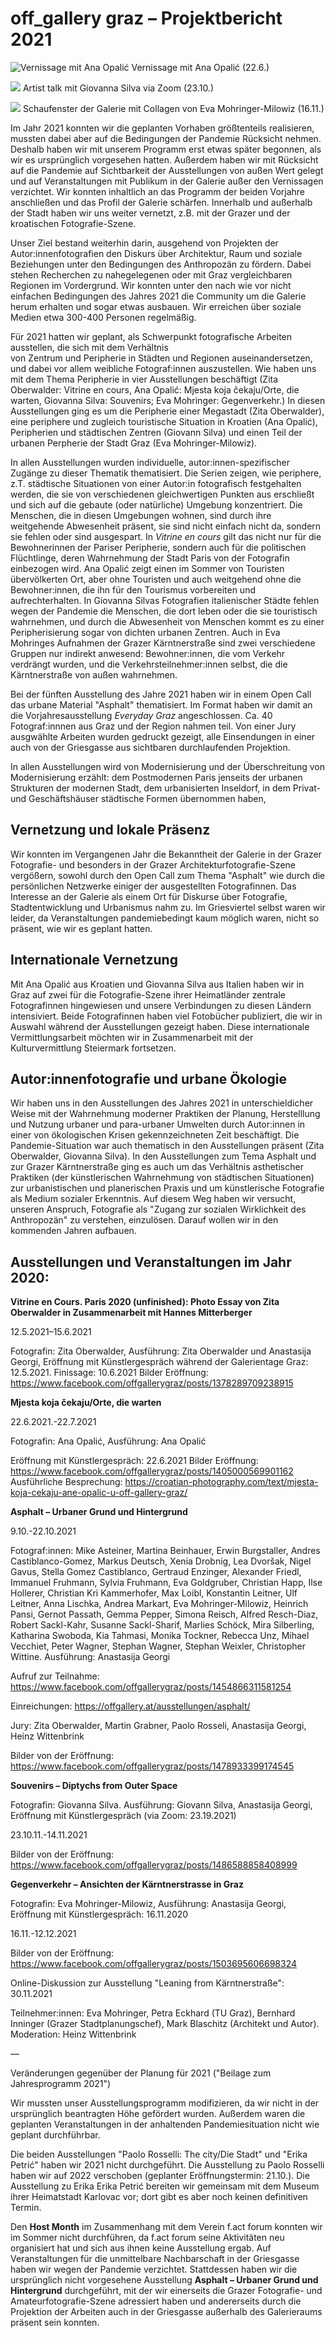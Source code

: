 # off_gallery graz – Projektbericht 2021

![Vernissage mit Ana Opalić](pics/vernissage_ana_opalic.jpg)
Vernissage mit Ana Opalić (22.6.)

![](pics/zoom_giovanna_silva.jpg)
Artist talk mit Giovanna Silva via Zoom (23.10.)

![](pics/collagen_eva_mohringer.jpg)
Schaufenster der Galerie mit Collagen von Eva Mohringer-Milowiz (16.11.)


Im Jahr 2021 konnten wir die geplanten Vorhaben größtenteils realisieren, mussten dabei aber auf die Bedingungen der Pandemie Rücksicht nehmen. Deshalb haben wir mit unserem Programm erst etwas später begonnen, als wir es ursprünglich vorgesehen hatten. Außerdem haben wir mit Rücksicht auf die Pandemie auf Sichtbarkeit der Ausstellungen von außen Wert gelegt und auf Veranstaltungen mit Publikum in der Galerie außer den Vernissagen verzichtet. Wir konnten inhaltlich an das Programm der beiden Vorjahre anschließen und das Profil der Galerie schärfen. Innerhalb und außerhalb der Stadt haben wir uns weiter vernetzt, z.B. mit der Grazer und der kroatischen Fotografie-Szene.

Unser Ziel bestand weiterhin darin, ausgehend von Projekten der Autor:innenfotografien den Diskurs über Architektur, Raum und soziale Beziehungen unter den Bedingungen des Anthropozän zu fördern. Dabei stehen Recherchen zu nahegelegenen oder mit Graz vergleichbaren Regionen im Vordergrund. Wir konnten unter den nach wie vor nicht einfachen Bedingungen des Jahres 2021 die Community um die Galerie herum erhalten und sogar etwas ausbauen. Wir erreichen über soziale Medien etwa 300-400 Personen regelmäßig. 

Für 2021 hatten wir geplant, als Schwerpunkt fotografische Arbeiten ausstellen, die sich mit dem Verhältnis  
von Zentrum und Peripherie in Städten und Regionen auseinandersetzen, und dabei vor allem weibliche Fotograf:innen auszustellen. Wie haben uns mit dem Thema Peripherie in vier Ausstellungen beschäftigt (Zita Oberwalder: Vitrine en cours, Ana Opalić: Mjesta koja čekaju/Orte, die warten, Giovanna Silva: Souvenirs; Eva Mohringer: Gegenverkehr.) In diesen Ausstellungen ging es um die Peripherie einer Megastadt (Zita Oberwalder), eine periphere und zugleich touristische Situation in Kroatien (Ana Opalić), Peripherien und städtischen Zentren (Giovann Silva) und einen Teil der urbanen Perpherie der Stadt Graz (Eva Mohringer-Milowiz). 

In allen Ausstellungen wurden individuelle, autor:innen-spezifischer Zugänge zu dieser Thematik thematisiert. Die Serien zeigen, wie periphere, z.T. städtische Situationen von einer Autor:in fotografisch festgehalten werden, die sie von verschiedenen gleichwertigen Punkten aus erschließt und sich auf die gebaute (oder natürliche) Umgebung konzentriert. Die Menschen, die in diesen Umgebungen wohnen, sind durch ihre weitgehende Abwesenheit präsent, sie sind nicht einfach nicht da, sondern sie fehlen oder sind ausgespart. In *Vitrine en cours* gilt das nicht nur für die Bewohnerinnen der Pariser Peripherie, sondern auch für die politischen Flüchtlinge, deren Wahrnehmung der Stadt Paris von der Fotografin einbezogen wird. Ana Opalić zeigt einen im Sommer von Touristen übervölkerten Ort, aber ohne Touristen und auch weitgehend ohne die Bewohner:innen, die ihn für den Tourismus vorbereiten und aufrechterhalten. In Giovanna Silvas Fotografien italienischer Städte fehlen wegen der Pandemie die Menschen, die dort leben oder die sie touristisch wahrnehmen, und durch die Abwesenheit von Menschen kommt es zu einer Peripherisierung sogar von dichten urbanen Zentren. Auch in Eva Mohringes Aufnahmen der Grazer Kärntnerstraße sind zwei verschiedene Gruppen nur indirekt anwesend: Bewohner:innen, die vom Verkehr verdrängt wurden, und die Verkehrsteilnehmer:innen selbst, die die Kärntnerstraße von außen wahrnehmen.

Bei der fünften Ausstellung des Jahre 2021 haben wir in einem Open Call das urbane Material "Asphalt" thematisiert. Im Format haben wir damit an die Vorjahresausstellung *Everyday Graz* angeschlossen. Ca. 40 Fotograf:innnen aus Graz und der Region nahmen teil. Von einer Jury ausgwählte Arbeiten wurden gedruckt gezeigt, alle Einsendungen in einer auch von der Griesgasse aus sichtbaren durchlaufenden Projektion. 

In allen Ausstellungen wird von Modernisierung und der Überschreitung von Modernisierung erzählt: dem Postmodernen Paris jenseits der urbanen Strukturen der modernen Stadt, dem urbanisierten Inseldorf, in dem Privat- und Geschäftshäuser städtische Formen übernommen haben, 

## Vernetzung und lokale Präsenz

Wir konnten im Vergangenen Jahr die Bekanntheit der Galerie in der Grazer Fotografie- und besonders in der Grazer Architekturfotografie-Szene vergößern, sowohl durch den Open Call zum Thema "Asphalt" wie durch die persönlichen Netzwerke einiger der ausgestellten Fotografinnen. Das Interesse an der Galerie als einem Ort für Diskurse über Fotografie, Stadtentwicklung und Urbanismus nahm zu. Im Griesviertel selbst waren wir leider, da Veranstaltungen pandemiebedingt kaum möglich waren, nicht so präsent, wie wir es geplant hatten.

## Internationale Vernetzung

Mit Ana Opalić aus Kroatien und Giovanna Silva aus Italien haben wir in Graz auf zwei für die Fotografie-Szene ihrer Heimatländer zentrale Fotografinnen hingewiesen und unsere Verbindungen zu diesen Ländern intensiviert. Beide Fotografinnen haben viel Fotobücher publiziert, die wir in Auswahl während der Ausstellungen gezeigt haben. Diese internationale Vermittlungsarbeit möchten wir in Zusammenarbeit mit der Kulturvermittlung Steiermark fortsetzen. 

## Autor:innenfotografie und urbane Ökologie

Wir haben uns in den Ausstellungen des Jahres 2021 in unterschieldicher Weise mit der Wahrnehmung moderner Praktiken der  Planung, Herstelllung und Nutzung urbaner und para-urbaner Umwelten durch Autor:innen in einer von ökologischen Krisen gekennzeichneten Zeit beschäftigt. Die Pandemie-Situation war auch thematisch in den Ausstellungen präsent (Zita Oberwalder, Giovanna Silva). In den Ausstellungen zum Tema Asphalt und zur Grazer Kärntnerstraße ging es auch um das Verhältnis asthetischer Praktiken (der künstlerischen Wahrnehmung von städtischen Situationen) zur urbanistischen und planerischen Praxis und um künstlerische Fotografie als Medium sozialer Erkenntnis. Auf diesem Weg haben wir versucht, unseren Anspruch, Fotografie als "Zugang zur sozialen Wirklichkeit des Anthropozän" zu verstehen, einzulösen. Darauf wollen wir in den kommenden Jahren aufbauen.

## Ausstellungen und Veranstaltungen im Jahr 2020:

**Vitrine en Cours. Paris 2020 (unfinished): Photo Essay von Zita Oberwalder in Zusammenarbeit mit Hannes Mitterberger**


12.5.2021–15.6.2021

Fotografin: Zita Oberwalder, Ausführung: Zita Oberwalder und Anastasija Georgi, Eröffnung mit Künstlergespräch während der Galerientage Graz: 12.5.2021. Finissage: 10.6.2021
Bilder Eröffnung: https://www.facebook.com/offgallerygraz/posts/1378289709238915


**Mjesta koja čekaju/Orte, die warten**


22.6.2021.-22.7.2021

Fotografin: Ana Opalić, Ausführung: Ana Opalić


Eröffnung mit Künstlergespräch: 22.6.2021
Bilder Eröffnung: https://www.facebook.com/offgallerygraz/posts/1405000569901162 
Ausführliche Besprechung: https://croatian-photography.com/text/mjesta-koja-cekaju-ane-opalic-u-off-gallery-graz/ 


**Asphalt – Urbaner Grund und Hintergrund**

9.10.-22.10.2021 

Fotograf:innen: Mike Asteiner, Martina Beinhauer, Erwin Burgstaller, Andres Castiblanco-Gomez, Markus Deutsch, Xenia Drobnig, Lea Dvoršak, Nigel Gavus, Stella Gomez Castiblanco, Gertraud Enzinger, Alexander Friedl, Immanuel Fruhmann, Sylvia Fruhmann, Eva Goldgruber, Christian Happ, Ilse Hollerer, Christian Kri Kammerhofer, Max Loibl, Konstantin Leitner, Ulf Leitner, Anna Lischka, Andrea Markart, Eva Mohringer-Milowiz, Heinrich Pansi, Gernot Passath, Gemma Pepper, Simona Reisch, Alfred Resch-Diaz, Robert Sackl-Kahr, Susanne Sackl-Sharif, Marlies Schöck, Mira Silberling, Katharina Swoboda, Kia Tahmasi, Monika Tockner, Rebecca Unz, Mihael Vecchiet, Peter Wagner, Stephan Wagner, Stephan Weixler, Christopher Wittine.  Ausführung: Anastasija Georgi

Aufruf zur Teilnahme: https://www.facebook.com/offgallerygraz/posts/1454866311581254 

Einreichungen: https://offgallery.at/ausstellungen/asphalt/

Jury: Zita Oberwalder, Martin Grabner, Paolo Rosseli, Anastasija Georgi, Heinz Wittenbrink

Bilder von der Eröffnung: https://www.facebook.com/offgallerygraz/posts/1478933399174545 


**Souvenirs – Diptychs from Outer Space**

Fotografin: Giovanna Silva. Ausführung: Giovann Silva, Anastasija Georgi, Eröffnung mit Künstlergespräch (via Zoom: 23.19.2021)

23.10.11.-14.11.2021

Bilder von der Eröffnung: https://www.facebook.com/offgallerygraz/posts/1486588858408999 


**Gegenverkehr – Ansichten der Kärntnerstrasse in Graz**

Fotografin: Eva Mohringer-Milowiz, Ausführung: Anastasija Georgi, Eröffnung mit Künstlergespräch: 16.11.2020

16.11.-12.12.2021

Bilder von der Eröffnung: https://www.facebook.com/offgallerygraz/posts/1503695606698324 

Online-Diskussion zur Ausstellung "Leaning from Kärntnerstraße": 30.11.2021

Teilnehmer:innen:  Eva Mohringer, Petra Eckhard (TU Graz),  Bernhard Inninger (Grazer Stadtplanungschef), Mark Blaschitz (Architekt und Autor). Moderation: Heinz Wittenbrink

—

Veränderungen gegenüber der Planung für 2021 ("Beilage zum Jahresprogramm 2021")

Wir mussten unser Ausstellungsprogramm modifizieren, da wir nicht in der ursprünglich beantragten Höhe gefördert wurden. Außerdem waren die geplanten Veranstaltungen in der anhaltenden Pandemiesituation nicht wie geplant durchführbar.

Die beiden Ausstellungen "Paolo Rosselli: The city/Die Stadt" und "Erika Petrić" haben wir 2021 nicht durchgeführt. Die Ausstellung zu Paolo Rosselli haben wir auf 2022 verschoben (geplanter Eröffnungstermin: 21.10.). Die Ausstellung zu Erika Erika Petrić bereiten wir gemeinsam mit dem Museum ihrer Heimatstadt Karlovac vor; dort gibt es aber noch keinen definitiven Termin. 

Den **Host Month** im Zusammenhang mit dem Verein f.act forum konnten wir im Sommer nicht durchführen, da f.act forum seine Aktivitäten neu organisiert hat und sich aus ihnen keine Ausstellung ergab. Auf Veranstaltungen für die unmittelbare Nachbarschaft in der Griesgasse haben wir wegen der Pandemie verzichtet. Stattdessen haben wir die ursprünglich nicht vorgesehene Ausstellung **Asphalt – Urbaner Grund und Hintergrund** durchgeführt, mit der wir einerseits die Grazer Fotografie- und Amateurfotografie-Szene adressiert haben und andererseits durch die Projektion der Arbeiten auch in der Griesgasse außerhalb des Galerieraums präsent sein konnten. 
